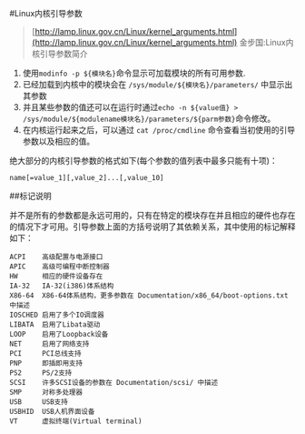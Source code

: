 #Linux内核引导参数
>[http://lamp.linux.gov.cn/Linux/kernel_arguments.html](http://lamp.linux.gov.cn/Linux/kernel_arguments.html) 金步国:Linux内核引导参数简介


1. 使用`modinfo -p ${模块名}`命令显示可加载模块的所有可用参数.
2. 已经加载到内核中的模块会在 `/sys/module/${模块名}/parameters/` 中显示出其参数
3. 并且某些参数的值还可以在运行时通过`echo -n ${value值} > /sys/module/${modulename模块名}/parameters/${parm参数}`命令修改。
4. 在内核运行起来之后，可以通过 `cat /proc/cmdline` 命令查看当初使用的引导参数以及相应的值。

绝大部分的内核引导参数的格式如下(每个参数的值列表中最多只能有十项)：

`name[=value_1][,value_2]...[,value_10]`

##标记说明

并不是所有的参数都是永远可用的，只有在特定的模块存在并且相应的硬件也存在的情况下才可用。引导参数上面的方括号说明了其依赖关系，其中使用的标记解释如下：
``` 
ACPI    高级配置与电源接口
APIC    高级可编程中断控制器
HW      相应的硬件设备存在
IA-32   IA-32(i386)体系结构
X86-64  X86-64体系结构，更多参数在 Documentation/x86_64/boot-options.txt 中描述
IOSCHED 启用了多个IO调度器
LIBATA  启用了Libata驱动
LOOP    启用了Loopback设备
NET     启用了网络支持
PCI     PCI总线支持
PNP     即插即用支持
PS2     PS/2支持
SCSI    许多SCSI设备的参数在 Documentation/scsi/ 中描述
SMP     对称多处理器
USB     USB支持
USBHID  USB人机界面设备
VT      虚拟终端(Virtual terminal)
```
